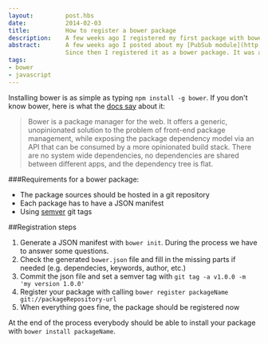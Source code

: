 ```yaml
---
layout:         post.hbs
date:           2014-02-03
title:          How to register a bower package
description:    A few weeks ago I registered my first package with bower. Here is what I did.
abstract:       A few weeks ago I posted about my [PubSub module](http://bdadam.com/blog/a-simple-pubsub-module-in-javascript.html).
                Since then I registered it as a bower package. It was actually my first bower package. I am going to show you how easy it was.
tags:
- bower
- javascript
---
```


Installing bower is as simple as typing `npm install -g bower`.
If you don't know bower, here is what the <a href="https://github.com/bower/bower" rel="external,nofollow">docs say</a> about it:
>Bower is a package manager for the web. It offers a generic, unopinionated solution to the problem of front-end package management, while exposing the package dependency model via an API that can be consumed by a more opinionated build stack. There are no system wide dependencies, no dependencies are shared between different apps, and the dependency tree is flat.

###Requirements for a bower package:
* The package sources should be hosted in a git repository
* Each package has to have a JSON manifest
* Using <a href="http://semver.org/" rel="external,nofollow">semver</a> git tags

##Registration steps
1. Generate a JSON manifest with `bower init`. During the process we have to answer some questions.
1. Check the generated `bower.json` file and fill in the missing parts if needed (e.g. dependecies, keywords, author, etc.)
1. Commit the json file and set a semver tag with `git tag -a v1.0.0 -m 'my version 1.0.0'`
1. Register your package with calling `bower register packageName git://packageRepository-url`
1. When everything goes fine, the package should be registered now

At the end of the process everybody should be able to install your package with `bower install packageName`.